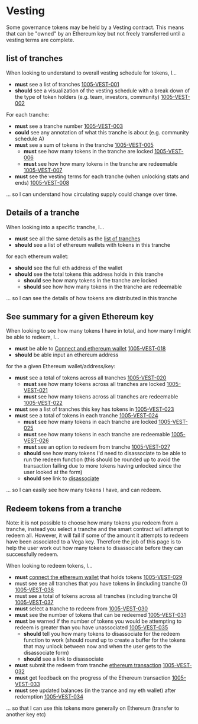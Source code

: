 # Vesting

Some governance tokens may be held by a Vesting contract. This means that can be "owned" by an Ethereum key but not freely transferred until a vesting terms are complete.

## list of tranches

When looking to understand to overall vesting schedule for tokens, I...

- **must** see a list of tranches <a name="1005-VEST-001" href="#1005-VEST-001">1005-VEST-001</a>
- **should** see a visualization of the vesting schedule with a break down of the type of token holders (e.g. team, investors, community) <a name="1005-VEST-002" href="#1005-VEST-002">1005-VEST-002</a>

For each tranche:

- **must** see a tranche number <a name="1005-VEST-003" href="#1005-VEST-003">1005-VEST-003</a>
- **could** see any annotation of what this tranche is about (e.g. community schedule A)
- **must** see a sum of tokens in the tranche <a name="1005-VEST-005" href="#1005-VEST-005">1005-VEST-005</a>
  - **must** see how many tokens in the tranche are locked <a name="1005-VEST-006" href="#1005-VEST-006">1005-VEST-006</a>
  - **must** see how how many tokens in the tranche are redeemable <a name="1005-VEST-007" href="#1005-VEST-007">1005-VEST-007</a>
- **must** see the vesting terms for each tranche (when unlocking stats and ends) <a name="1005-VEST-008" href="#1005-VEST-008">1005-VEST-008</a>

... so I can understand how circulating supply could change over time.

## Details of a tranche

When looking into a specific tranche, I...

- **must** see all the same details as the [list of tranches](#details-of-a-tranche)
- **should** see a list of ethereum wallets with tokens in this tranche

for each ethereum wallet:

- **should** see the full eth address of the wallet
- **should** see the total tokens this address holds in this tranche
  - **should** see how many tokens in the tranche are locked
  - **should** see how how many tokens in the tranche are redeemable

... so I can see the details of how tokens are distributed in this tranche

## See summary for a given Ethereum key

When looking to see how many tokens I have in total, and how many I might be able to redeem, I...

- **must** be able to [Connect and ethereum wallet](0004-EWAL-connect_ethereum_wallet.md) <a name="1005-VEST-018" href="#1005-VEST-018">1005-VEST-018</a>
- **should** be able input an ethereum address

for the a given Ethereum wallet/address/key:

- **must** see a total of tokens across all tranches <a name="1005-VEST-020" href="#1005-VEST-020">1005-VEST-020</a>
  - **must** see how many tokens across all tranches are locked <a name="1005-VEST-021" href="#1005-VEST-021">1005-VEST-021</a>
  - **must** see how many tokens across all tranches are redeemable <a name="1005-VEST-022" href="#1005-VEST-022">1005-VEST-022</a>
- **must** see a list of tranches this key has tokens in <a name="1005-VEST-023" href="#1005-VEST-023">1005-VEST-023</a>
- **must** see a total of tokens in each tranche <a name="1005-VEST-024" href="#1005-VEST-024">1005-VEST-024</a>
  - **must** see how many tokens in each tranche are locked <a name="1005-VEST-025" href="#1005-VEST-025">1005-VEST-025</a>
  - **must** see how many tokens in each tranche are redeemable <a name="1005-VEST-026" href="#1005-VEST-026">1005-VEST-026</a>
  - **must** see an option to redeem from tranche <a name="1005-VEST-027" href="#1005-VEST-027">1005-VEST-027</a>
  - **should** see how many tokens I'd need to disassociate to be able to run the redeem function (this should be rounded up to avoid the transaction failing due to more tokens having unlocked since the user looked at the form)
  - **should** see link to [disassociate](1004-ASSO-associate.md)

... so I can easily see how many tokens I have, and can redeem.

## Redeem tokens from a tranche

Note: it is not possible to choose how many tokens you redeem from a tranche, instead you select a tranche and the smart contract will attempt to redeem all. However, it will fail if some of the amount it attempts to redeem have been associated to a Vega key. Therefore the job of this page is to help the user work out how many tokens to disassociate before they can successfully redeem.

When looking to redeem tokens, I...

- **must** [connect the ethereum wallet](0004-EWAL-connect_ethereum_wallet.md) that holds tokens <a name="1005-VEST-029" href="#1005-VEST-029">1005-VEST-029</a>
- must see see all tranches that you have tokens in (including tranche 0) <a name="1005-VEST-036" href="#1005-VEST-036">1005-VEST-036</a>
- must see a total of tokens across all tranches (including tranche 0) <a name="1005-VEST-037" href="#1005-VEST-037">1005-VEST-037</a>
- **must** select a tranche to redeem from <a name="1005-VEST-030" href="#1005-VEST-030">1005-VEST-030</a>
- **must** see the number of tokens that can be redeemed <a name="1005-VEST-031" href="#1005-VEST-031">1005-VEST-031</a>
- **must** be warned if the number of tokens you would be attempting to redeem is greater than you have unassociated <a name="1005-VEST-035" href="#1005-VEST-035">1005-VEST-035</a>
  - **should** tell you how many tokens to disassociate for the redeem function to work (should round up to create a buffer for the tokens that may unlock between now and when the user gets to the disassociate form)
  - **should** see a link to disassociate
- **must** submit the redeem from tranche [ethereum transaction](0005-ETXN-submit_ethereum_transaction.md) <a name="1005-VEST-032" href="#1005-VEST-032">1005-VEST-032</a>
- **must** get feedback on the progress of the Ethereum transaction <a name="1005-VEST-033" href="#1005-VEST-033">1005-VEST-033</a>
- **must** see updated balances (in the trance and my eth wallet) after redemption <a name="1005-VEST-034" href="#1005-VEST-034">1005-VEST-034</a>

... so that I can use this tokens more generally on Ethereum (transfer to another key etc)
